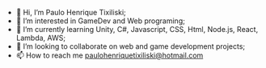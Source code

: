 - 👋 Hi, I’m Paulo Henrique Tixiliski;
- 👀 I’m interested in GameDev and Web programing;
- 🌱 I’m currently learning Unity, C#, Javascript, CSS, Html, Node.js, React, Lambda, AWS;
- 💞️ I’m looking to collaborate on web and game development projects;
- 📫 How to reach me paulohenriquetixiliski@hotmail.com

<!---
Kanastr4/Kanastr4 is a ✨ special ✨ repository because its `README.md` (this file) appears on your GitHub profile.
You can click the Preview link to take a look at your changes.
--->
